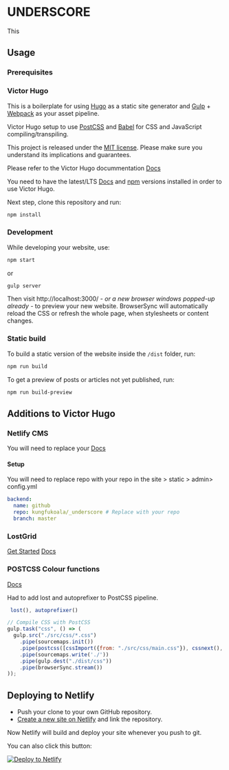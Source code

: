 # UNDERSCORE
This

## Usage

### Prerequisites

### Victor Hugo
This is a boilerplate for using [Hugo](https://gohugo.io/) as a static site generator and [Gulp](https://gulpjs.com/) + [Webpack](https://webpack.js.org/) as your asset pipeline.

Victor Hugo setup to use [PostCSS](http://postcss.org/) and [Babel](https://babeljs.io/) for CSS and JavaScript compiling/transpiling.

This project is released under the [MIT license](LICENSE). Please make sure you understand its implications and guarantees.

Please refer to the Victor Hugo docummentation [Docs](https://github.com/netlify/victor-hugo)

You need to have the latest/LTS [Docs](https://github.com/netlify/victor-hugo) and [npm](https://www.npmjs.com/get-npm) versions installed in order to use Victor Hugo.

Next step, clone this repository and run:

```bash
npm install
```

### Development

While developing your website, use:

```bash
npm start
```

or

```bash
gulp server
```

Then visit http://localhost:3000/ *- or a new browser windows popped-up already -* to preview your new website. BrowserSync will automatically reload the CSS or refresh the whole page, when stylesheets or content changes.

### Static build

To build a static version of the website inside the `/dist` folder, run:

```bash
npm run build
```

To get a preview of posts or articles not yet published, run:

```bash
npm run build-preview
```



## Additions to Victor Hugo

### Netlify CMS
You will need to replace your
[Docs](https://www.netlifycms.org/docs/)

#### Setup
You will need to replace repo with your repo in the site > static > admin> config.yml

```yaml
backend:
  name: github
  repo: kungfukoala/_underscore # Replace with your repo
  branch: master
```

### LostGrid
[Get Started](https://github.com/peterramsing/lost)
[Docs](http://lostgrid.org/docs.html)

### POSTCSS Colour functions
[Docs](https://www.npmjs.com/package/postcss-colour-functions)


Had to add lost and autoprefixer to PostCSS pipeline.
```JavaScript
 lost(), autoprefixer()
```

```JavaScript
// Compile CSS with PostCSS
gulp.task("css", () => (
  gulp.src("./src/css/*.css")
    .pipe(sourcemaps.init())
    .pipe(postcss([cssImport({from: "./src/css/main.css"}), cssnext(), lost(), autoprefixer()]))
    .pipe(sourcemaps.write('./'))
    .pipe(gulp.dest("./dist/css"))
    .pipe(browserSync.stream())
));
```

## Deploying to Netlify

- Push your clone to your own GitHub repository.
- [Create a new site on Netlify](https://app.netlify.com/start) and link the repository.

Now Netlify will build and deploy your site whenever you push to git.

You can also click this button:

[![Deploy to Netlify](https://www.netlify.com/img/deploy/button.svg)](https://app.netlify.com/start/deploy?repository=https://github.com/kungfukoala/_underscore)
